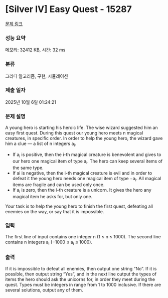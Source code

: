 # [Silver IV] Easy Quest - 15287 

[문제 링크](https://www.acmicpc.net/problem/15287) 

### 성능 요약

메모리: 32412 KB, 시간: 32 ms

### 분류

그리디 알고리즘, 구현, 시뮬레이션

### 제출 일자

2025년 10월 6일 01:24:21

### 문제 설명

<p>A young hero is starting his heroic life. The wise wizard suggested him an easy first quest. During this quest our young hero meets n magical creatures, in specific order. In order to help the young hero, the wizard gave him a clue — a list of n integers a<sub>i</sub>.</p>

<ul>
	<li>If a<sub>i</sub> is positive, then the i-th magical creature is benevolent and gives to our hero one magical item of type a<sub>i</sub>. The hero can keep several items of the same type.</li>
	<li>If ai is negative, then the i-th magical creature is evil and in order to defeat it the young hero needs one magical item of type −a<sub>i</sub>. All magical items are fragile and can be used only once.</li>
	<li>If a<sub>i</sub> is zero, then the i-th creature is a unicorn. It gives the hero any magical item he asks for, but only one.</li>
</ul>

<p>Your task is to help the young hero to finish the first quest, defeating all enemies on the way, or say that it is impossible.</p>

### 입력 

 <p>The first line of input contains one integer n (1 ≤ n ≤ 1000). The second line contains n integers a<sub>i</sub> (−1000 ≤ a<sub>i</sub> ≤ 1000).</p>

### 출력 

 <p>If it is impossible to defeat all enemies, then output one string “No”. If it is possible, then output string “Yes”, and in the next line output the types of items the hero should ask the unicorns for, in order they meet during the quest. Types must be integers in range from 1 to 1000 inclusive. If there are several solutions, output any of them.</p>

